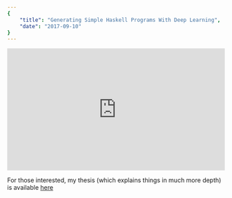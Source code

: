 ```yaml
---
{
    "title": "Generating Simple Haskell Programs With Deep Learning",
    "date": "2017-09-10"
}
---
```


<div style="position:relative;height:0;padding-bottom:56.25%"><iframe src="https://www.youtube.com/embed/czalwzb5FHY?ecver=2" width="640" height="360" frameborder="0" style="position:absolute;width:100%;height:100%;left:0" allowfullscreen></iframe></div>


For those interested, my thesis (which explains things in much more depth) is available [here](https://drive.google.com/file/d/0B0Ocvcx-vdBrMTd3U3hUWEtjaUk/view?usp=sharing)
